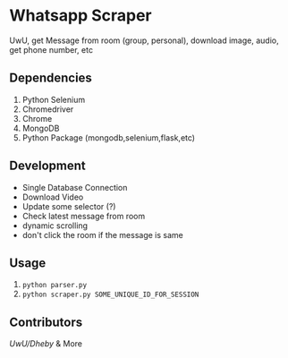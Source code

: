# Whatsapp Scraper

UwU, get Message from room (group, personal), download image, audio, get phone number, etc

## Dependencies

1. Python Selenium
2. Chromedriver
3. Chrome
4. MongoDB
5. Python Package (mongodb,selenium,flask,etc)

## Development

- Single Database Connection
- Download Video
- Update some selector (?)
- Check latest message from room
- dynamic scrolling
- don't click the room if the message is same

## Usage

1. `python parser.py`
2. `python scraper.py SOME_UNIQUE_ID_FOR_SESSION`

## Contributors

*UwU/Dheby* & More